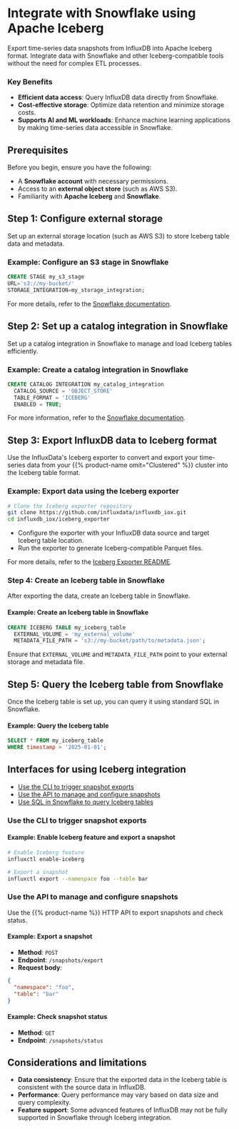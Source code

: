 # Integrate with Snowflake using Apache Iceberg


Export time-series data snapshots from InfluxDB into Apache Iceberg format.
Integrate data with Snowflake and other Iceberg-compatible tools without the need for complex ETL processes.

### Key Benefits

- **Efficient data access**: Query InfluxDB data directly from Snowflake.
- **Cost-effective storage**: Optimize data retention and minimize storage costs.
- **Supports AI and ML workloads**: Enhance machine learning applications by making time-series data accessible in Snowflake.

## Prerequisites

Before you begin, ensure you have the following:

- A **Snowflake account** with necessary permissions.
- Access to an **external object store** (such as AWS S3).
- Familiarity with **Apache Iceberg** and **Snowflake**.


## Step 1: Configure external storage

Set up an external storage location (such as AWS S3) to store Iceberg table data and metadata.

### Example: Configure an S3 stage in Snowflake

```sql
CREATE STAGE my_s3_stage 
URL='s3://my-bucket/'
STORAGE_INTEGRATION=my_storage_integration;
```

For more details, refer to the [Snowflake documentation](https://docs.snowflake.com/en/user-guide/tables-iceberg-configure-catalog-integration-object-storage).

## Step 2: Set up a catalog integration in Snowflake

Set up a catalog integration in Snowflake to manage and load Iceberg tables efficiently.

### Example: Create a catalog integration in Snowflake

```sql
CREATE CATALOG INTEGRATION my_catalog_integration
  CATALOG_SOURCE = 'OBJECT_STORE'
  TABLE_FORMAT = 'ICEBERG'
  ENABLED = TRUE;
```

For more information, refer to the [Snowflake documentation](https://docs.snowflake.com/en/user-guide/tables-iceberg-configure-catalog-integration).

## Step 3: Export InfluxDB data to Iceberg format

Use the InfluxData's Iceberg exporter to convert and export your time-series data from your {{% product-name omit="Clustered" %}} cluster into the Iceberg table format.

### Example: Export data using the Iceberg exporter

```sh
# Clone the Iceberg exporter repository
git clone https://github.com/influxdata/influxdb_iox.git
cd influxdb_iox/iceberg_exporter
```

- Configure the exporter with your InfluxDB data source and target Iceberg table location.
- Run the exporter to generate Iceberg-compatible Parquet files.

For more details, refer to the [Iceberg Exporter README](https://github.com/influxdata/influxdb_iox/tree/main/iceberg_exporter).

### Step 4: Create an Iceberg table in Snowflake

After exporting the data, create an Iceberg table in Snowflake.

#### Example: Create an Iceberg table in Snowflake

```sql
CREATE ICEBERG TABLE my_iceberg_table
  EXTERNAL_VOLUME = 'my_external_volume'
  METADATA_FILE_PATH = 's3://my-bucket/path/to/metadata.json';
```

Ensure that `EXTERNAL_VOLUME` and `METADATA_FILE_PATH` point to your external storage and metadata file.

## Step 5: Query the Iceberg table from Snowflake

Once the Iceberg table is set up, you can query it using standard SQL in Snowflake.

#### Example: Query the Iceberg table

```sql
SELECT * FROM my_iceberg_table
WHERE timestamp > '2025-01-01';
```

## Interfaces for using Iceberg integration

- [Use the CLI to trigger snapshot exports](#use-the-CLI-to-trigger-snapshot-exports)
- [Use the API to manage and configure snapshots](#use-the-api-to-manage-and-configure-snapshots)
- [Use SQL in Snowflake to query Iceberg tables](#use-sql-in-snowflake-to-query-iceberg-tables)

### Use the CLI to trigger snapshot exports

#### Example: Enable Iceberg feature and export a snapshot

```sh
# Enable Iceberg feature
influxctl enable-iceberg

# Export a snapshot
influxctl export --namespace foo --table bar
```

### Use the API to manage and configure snapshots

Use the {{% product-name %}} HTTP API to export snapshots and check status.

#### Example: Export a snapshot

- **Method**: `POST`
- **Endpoint**: `/snapshots/export`
- **Request body**:
  
```json
{
  "namespace": "foo",
  "table": "bar"
}
```

#### Example: Check snapshot status

- **Method**: `GET`
- **Endpoint**: `/snapshots/status`

## Considerations and limitations

- **Data consistency**: Ensure that the exported data in the Iceberg table is consistent with the source data in InfluxDB.
- **Performance**: Query performance may vary based on data size and query complexity.
- **Feature support**: Some advanced features of InfluxDB may not be fully supported in Snowflake through Iceberg integration.



